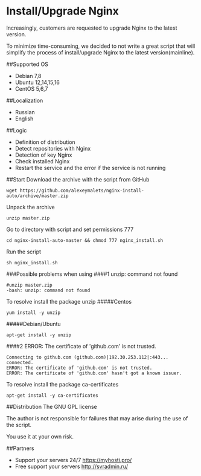 # Install/Upgrade Nginx

Increasingly, customers are requested to upgrade Nginx to the latest version.

To minimize time-consuming, we decided to not write a great script that will simplify the process of install/upgrade Nginx to the latest version(mainline).

##Supported ОS
* Debian 7,8
* Ubuntu 12,14,15,16
* CentOS 5,6,7

##Localization
* Russian
* English

##Logic
* Definition of distribution
* Detect repositories with Nginx
* Detection of key Nginx
* Check installed Nginx
* Restart the service and the error if the service is not running

##Start
Download the archive with the script from GitHub
```
wget https://github.com/alexeymalets/nginx-install-auto/archive/master.zip
```
Unpack the archive
```
unzip master.zip
```
Go to directory with script and set permissions 777
```
cd nginx-install-auto-master && chmod 777 nginx_install.sh
```
Run the script
```
sh nginx_install.sh
```
###Possible problems when using
####1 unzip: command not found
```
#unzip master.zip
-bash: unzip: command not found
```
To resolve install the package unzip
#####Centos
```
yum install -y unzip
```
#####Debian/Ubuntu
```
apt-get install -y unzip
```
####2 ERROR: The certificate of 'github.com' is not trusted.
```
Connecting to github.com (github.com)|192.30.253.112|:443... connected.
ERROR: The certificate of 'github.com' is not trusted.
ERROR: The certificate of 'github.com' hasn't got a known issuer.
```
To resolve install the package ca-certificates
```
apt-get install -y ca-certificates
```

##Distribution
The GNU GPL license

The author is not responsible for failures that may arise during the use of the script. 

You use it at your own risk.

##Partners
* Support your servers 24/7 https://myhosti.pro/
* Free support your servers http://svradmin.ru/